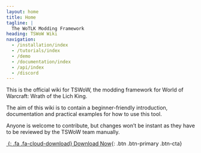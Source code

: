 ```yaml
---
layout: home
title: Home
tagline: |
  The WoTLK Modding Framework
heading: TSWoW Wiki
navigation:
  - /installation/index
  - /tutorials/index
  - /demo
  - /documentation/index
  - /api/index
  - /discord
---
```


This is the official wiki for TSWoW, the modding framework for World of Warcraft: Wrath of the Lich King.

The aim of this wiki is to contain a beginner-friendly introduction, documentation and practical examples for how to use this tool.

Anyone is welcome to contribute, but changes won’t be instant as they have to be reviewed by the TSWoW team manually.

<div class="cta-container">

[*&nbsp;*{: .fa .fa-cloud-download} Download Now][LATEST_RELEASE]{: .btn .btn-primary .btn-cta}

</div>

[LATEST_RELEASE]: https://github.com/tswow/tswow/releases/latest